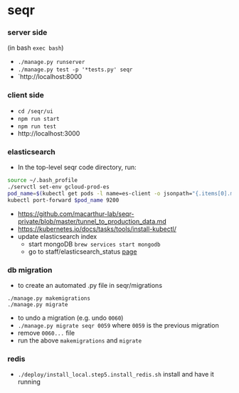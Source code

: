 # seqr

### server side
(in bash `exec bash`)
- `./manage.py runserver`  
- `./manage.py test -p '*tests.py' seqr`  
- `http://localhost:8000  

### client side
- `cd /seqr/ui`
- `npm run start`
- `npm run test`
- http://localhost:3000

### elasticsearch
- In the top-level seqr code directory, run:  
```bash
source ~/.bash_profile
./servctl set-env gcloud-prod-es  
pod_name=$(kubectl get pods -l name=es-client -o jsonpath="{.items[0].metadata.name}")  
kubectl port-forward $pod_name 9200
```
- https://github.com/macarthur-lab/seqr-private/blob/master/tunnel_to_production_data.md
- https://kubernetes.io/docs/tasks/tools/install-kubectl/
- update elasticsearch index
  - start mongoDB `brew services start mongodb`
  - go to staff/elasticsearch_status [page](https://seqr.broadinstitute.org/staff/elasticsearch_status)

### db migration
- to create an automated .py file in seqr/migrations
```shell
./manage.py makemigrations
./manage.py migrate
```

- to undo a migration (e.g. undo `0060`)
- `./manage.py migrate seqr 0059` where `0059` is the previous migration
- remove `0060...` file
- run the above `makemigrations` and `migrate`

### redis
- `./deploy/install_local.step5.install_redis.sh` install and have it running
